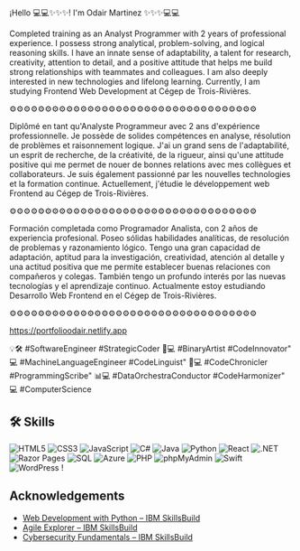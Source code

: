 ¡Hello  💻💻✨✨✨! I'm Odair Martinez ✨✨✨💻💻


Completed training as an Analyst Programmer with 2 years of professional experience. I possess strong analytical, problem-solving, and logical reasoning skills. I have an innate sense of adaptability, a talent for research, creativity, attention to detail, and a positive attitude that helps me build strong relationships with teammates and colleagues. I am also deeply interested in new technologies and lifelong learning.
Currently, I am studying Frontend Web Development at Cégep de Trois-Rivières.

⚙️⚙️⚙️⚙️⚙️⚙️⚙️⚙️⚙️⚙️⚙️⚙️⚙️⚙️⚙️⚙️⚙️⚙️⚙️⚙️⚙️⚙️⚙️⚙️⚙️⚙️⚙️⚙️⚙️⚙️⚙️⚙️⚙️⚙️⚙️

Diplômé en tant qu'Analyste Programmeur avec 2 ans d'expérience professionnelle. Je possède de solides compétences en analyse, résolution de problèmes et raisonnement logique. J'ai un grand sens de l'adaptabilité, un esprit de recherche, de la créativité, de la rigueur, ainsi qu'une attitude positive qui me permet de nouer de bonnes relations avec mes collègues et collaborateurs. Je suis également passionné par les nouvelles technologies et la formation continue.
Actuellement, j'étudie le développement web Frontend au Cégep de Trois-Rivières.

⚙️⚙️⚙️⚙️⚙️⚙️⚙️⚙️⚙️⚙️⚙️⚙️⚙️⚙️⚙️⚙️⚙️⚙️⚙️⚙️⚙️⚙️⚙️⚙️⚙️⚙️⚙️⚙️⚙️⚙️⚙️⚙️⚙️⚙️⚙️

Formación completada como Programador Analista, con 2 años de experiencia profesional. Poseo sólidas habilidades analíticas, de resolución de problemas y razonamiento lógico. Tengo una gran capacidad de adaptación, aptitud para la investigación, creatividad, atención al detalle y una actitud positiva que me permite establecer buenas relaciones con compañeros y colegas. También tengo un profundo interés por las nuevas tecnologías y el aprendizaje continuo.
Actualmente estoy estudiando Desarrollo Web Frontend en el Cégep de Trois-Rivières.

⚙️⚙️⚙️⚙️⚙️⚙️⚙️⚙️⚙️⚙️⚙️⚙️⚙️⚙️⚙️⚙️⚙️⚙️⚙️⚙️⚙️⚙️⚙️⚙️⚙️⚙️⚙️⚙️⚙️⚙️⚙️⚙️⚙️⚙️⚙️

https://portfolioodair.netlify.app

💡🛠️ #SoftwareEngineer #StrategicCoder
🎨💻 #BinaryArtist #CodeInnovator"
💻 #MachineLanguageEngineer #CodeLinguist"
📜💻 #CodeChronicler #ProgrammingScribe"
📊💻 #DataOrchestraConductor #CodeHarmonizer"
💻   #ComputerScience

## 🛠 Skills



![HTML5](https://img.shields.io/badge/-HTML5-E34F26?style=flat&logo=html5&logoColor=white)
![CSS3](https://img.shields.io/badge/-CSS3-1572B6?style=flat&logo=css3&logoColor=white)
![JavaScript](https://img.shields.io/badge/-JavaScript-F7DF1E?style=flat&logo=javascript&logoColor=black)
![C#](https://img.shields.io/badge/-C%23-239120?style=flat&logo=c-sharp&logoColor=white)
![Java](https://img.shields.io/badge/-Java-007396?style=flat&logo=java&logoColor=white)
![Python](https://img.shields.io/badge/-Python-3776AB?style=flat&logo=python&logoColor=white)
![React](https://img.shields.io/badge/-React-61DAFB?style=flat&logo=react&logoColor=black)
![.NET](https://img.shields.io/badge/-.NET-512BD4?style=flat&logo=dotnet&logoColor=white)
![Razor Pages](https://img.shields.io/badge/-Razor%20Pages-512BD4?style=flat&logo=dotnet&logoColor=white)
![SQL](https://img.shields.io/badge/-SQL-4479A1?style=flat&logo=mysql&logoColor=white)
![Azure](https://img.shields.io/badge/-Azure-0089D6?style=flat&logo=microsoft-azure&logoColor=white)
![PHP](https://img.shields.io/badge/-PHP-777BB4?style=flat&logo=php&logoColor=white)
![phpMyAdmin](https://img.shields.io/badge/-phpMyAdmin-F88017?style=flat&logoColor=white)
![Swift](https://img.shields.io/badge/-Swift-FA7343?style=flat&logo=swift&logoColor=white)
![WordPress](https://img.shields.io/badge/-WordPress-21759B?style=flat&logo=wordpress&logoColor=white)
!


## Acknowledgements
- [Web Development with Python – IBM SkillsBuild](https://www.credly.com/org/ibm-skillsbuild/badge/web-development-with-python)
- [Agile Explorer – IBM SkillsBuild](https://www.credly.com/org/ibm-skillsbuild/badge/agile-explorer)
- [Cybersecurity Fundamentals – IBM SkillsBuild](https://www.credly.com/org/ibm-skillsbuild/badge/cybersecurity-fundamentals)

<!--
**ODA669/ODA669** is a ✨ _special_ ✨ repository because its `README.md` (this file) appears on your GitHub profile.

Here are some ideas to get you started:

- 🔭 I’m currently working on ...
- 🌱 I’m currently learning ...
- 👯 I’m looking to collaborate on ...
- 🤔 I’m looking for help with ...
- 💬 Ask me about ...
- 📫 How to reach me: ...
- 😄 Pronouns: ...
- ⚡ Fun fact: ...
-->
